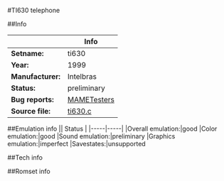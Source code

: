 #TI630 telephone

##Info

||Info|
|-----|-----|
|**Setname:**|ti630
|**Year:**|1999
|**Manufacturer:**|Intelbras
|**Status:**|preliminary
|**Bug reports:**|[MAMETesters](http://mametesters.org/view_all_set.php?type=1&temporary=y&search=ti630.c)
|**Source file:**|[ti630.c](https://github.com/mamedev/mame/blob/master/src/mess/drivers/ti630.c)

##Emulation info
|| Status |
|-----|-----|
|Overall emulation:|good
|Color emulation:|good
|Sound emulation:|preliminary
|Graphics emulation:|imperfect
|Savestates:|unsupported

##Tech info

##Romset info

<!--- START OF EDITED COMMENT DO NOT TOUCH TEXT ABOVE-->
